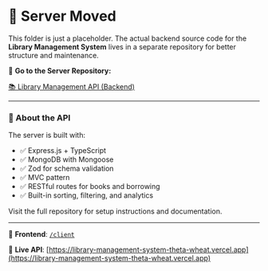 # 🚀 Server Moved

This folder is just a placeholder. The actual backend source code for the **Library Management System** lives in a separate repository for better structure and maintenance.

🔗 **Go to the Server Repository:**

[📚 Library Management API (Backend)](https://github.com/itsanamulhassan/express_mongoose_master_assignment)

---

### 🔎 About the API

The server is built with:

- ✅ Express.js + TypeScript
- ✅ MongoDB with Mongoose
- ✅ Zod for schema validation
- ✅ MVC pattern
- ✅ RESTful routes for books and borrowing
- ✅ Built-in sorting, filtering, and analytics

Visit the full repository for setup instructions and documentation.

---

🔗 **Frontend**: [`/client`](../client)

🎯 **Live API**: [https://library-management-system-theta-wheat.vercel.app](https://library-management-system-theta-wheat.vercel.app)
